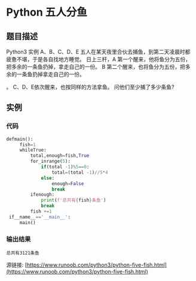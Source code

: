 # Python 五人分鱼

## 题目描述
Python3 实例
A、B、C、D、E 五人在某天夜里合伙去捕鱼，到第二天凌晨时都疲惫不堪，于是各自找地方睡觉。
日上三杆，A 第一个醒来，他将鱼分为五份，把多余的一条鱼扔掉，拿走自己的一份。
B 第二个醒来，也将鱼分为五份，把多余的一条鱼扔掉拿走自己的一份。
。
C、D、E依次醒来，也按同样的方法拿鱼。
问他们至少捕了多少条鱼?

## 实例
### 代码
```python
defmain():
     fish=1
     whileTrue:
         total,enough=fish,True
         for_inrange(5):
             if(total -1)%5==0:
                 total=(total -1)//5*4
             else:
                 enough=False
                 break
         ifenough:
             print(f'总共有{fish}条鱼')
             break
         fish +=1
 if__name__=='__main__':
     main()
```
### 输出结果
```
总共有3121条鱼
```
源链接: [https://www.runoob.com/python3/python-five-fish.html](https://www.runoob.com/python3/python-five-fish.html)